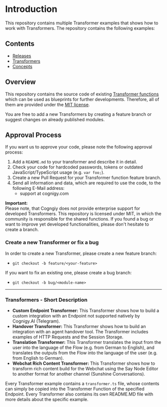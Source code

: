 # Introduction
This repository contains multiple Transformer examples that shows how to work with Transformers. The repository contains the following examples:

## Contents

- [Releases](./RELEASES.md)
- [Transformers](./transformers/)
- [Concepts](./CONCEPTS.md)

## Overview

This repository contains the source code of existing [Transformer functions](https://docs.cognigy.com/docs/transformers) which can be used as blueprints for further developments. Therefore, all of them are provided under the [MIT license](./LICENSE).

You are free to add a new Transformers by creating a feature branch or suggest changes on already published modules.


## Approval Process

If you want us to approve your code, please note the following approval process:

1. Add a `README.md` to your transformer and describe it in detail.
2. Check your code for hardcoded passwords, tokens or outdated JavaScript/TypeScript usage (e.g. `var foo;`).
3. Create a new Pull Request for your Transformer function feature branch.
4. Send all information and data, which are required to use the code, to the following E-Mail address:
    - support at cognigy.com

**Important:** \
Please note, that Cogngiy does not provide enterprise support for developed Transformers. This repository is licensed under MIT, in which the community is responsible for the shared functions. If you found a bug or want to improve yet developed functionalities, please don't hesitate to create a branch.

### Create a new Transformer or fix a bug

In order to create a new Transformer, please create a new feature branch:

- `git checkout -b feature/<your-feature>`

If you want to fix an existing one, please create a bug branch:

- `git checkout -b bug/<module-name>`

---

### Transformers - Short Description
- **Custom Endpoint Transformer:**
  This Transformer shows how to build a custom integration with an Endpoint not supported natively by Cognigy.AI (Telegram).
- **Handover Transformer:**
  This Transformer shows how to build an integration with an agent handover tool. The Transformer includes examples of HTTP Requests and the Session Storage.
- **Translation Transformer:**
  This Transformer translates the input from the user into the language of the Flow (e.g. from German to English), and translates the outputs from the Flow into the language of the user (e.g. from English to German).
- **Webchat Rich Content Transformer:**
  This Transformer shows how to transform rich content build for the Webchat using the Say Node Editor to another format for another channel (Sunshine Conversations).

Every Transformer example contains a ``transformer.ts`` file, whose contents can simply be copied into the Transformer Function of the specified Endpoint. Every Transformer also contains its own README.MD file with more details about the specific example.
